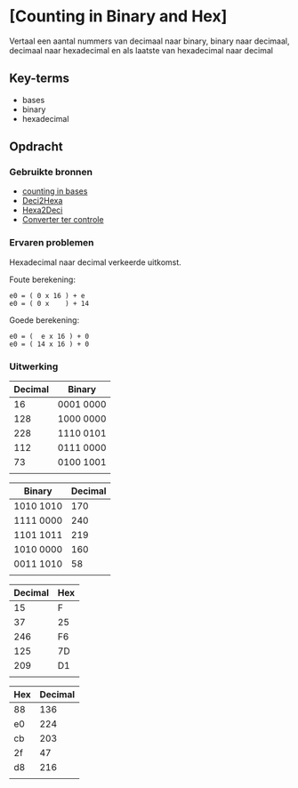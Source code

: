 # [Counting in Binary and Hex]
Vertaal een aantal nummers van decimaal naar binary, binary naar decimaal, decimaal naar hexadecimal en als laatste van hexadecimal naar decimal

## Key-terms
- bases
- binary
- hexadecimal

## Opdracht
### Gebruikte bronnen
- [counting in bases](https://www.mathsisfun.com/numbers/bases.html)
- [Deci2Hexa](https://www.geeksforgeeks.org/decimal-to-hex-converter/)
- [Hexa2Deci](https://www.cuemath.com/numbers/hexadecimal-to-decimal/)
- [Converter ter controle](https://www.rapidtables.com/convert/number/hex-to-decimal.html)

### Ervaren problemen
Hexadecimal naar decimal verkeerde uitkomst.     

Foute berekening:   

    e0 = ( 0 x 16 ) + e
    e0 = ( 0 x    ) + 14

Goede berekening:

    e0 = (  e x 16 ) + 0  
    e0 = ( 14 x 16 ) + 0 

### Uitwerking
| Decimal | Binary|
|--|--|
| 16 | 0001 0000 |
| 128 | 1000 0000 |
| 228 | 1110 0101 |
| 112 | 0111 0000|
| 73 | 0100 1001 |
| | |

| Binary | Decimal |
|--|--|
| 1010 1010 | 170|
| 1111 0000 | 240|
| 1101 1011 | 219| 
| 1010 0000 | 160|
| 0011 1010 | 58| 
| | |


| Decimal | Hex |
|--|--|
| 15| F|
| 37| 25 |
| 246| F6 |
| 125| 7D | 
| 209| D1 |
| | | 

| Hex | Decimal |
|--|--|
| 88| 136 |
| e0| 224 |
| cb| 203|
| 2f| 47| 
| d8| 216|
| | |